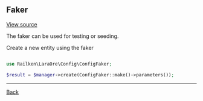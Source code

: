 ## Faker

[View source](https://github.com/railken/lara-ore-config/blob/master/src/Config/ConfigFaker.php)

The faker can be used for testing or seeding.

Create a new entity using the faker

```php

use Railken\LaraOre\Config\ConfigFaker;

$result = $manager->create(ConfigFaker::make()->parameters());
```

---
[Back](index.md)